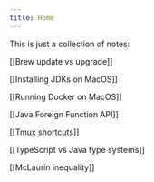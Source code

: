 ```yaml
---
title: Home
---
```

This is just a collection of notes:

[[Brew update vs upgrade]]

[[Installing JDKs on MacOS]]

[[Running Docker on MacOS]]

[[Java Foreign Function API]]

[[Tmux shortcuts]]

[[TypeScript vs Java type systems]]

[[McLaurin inequality]]
